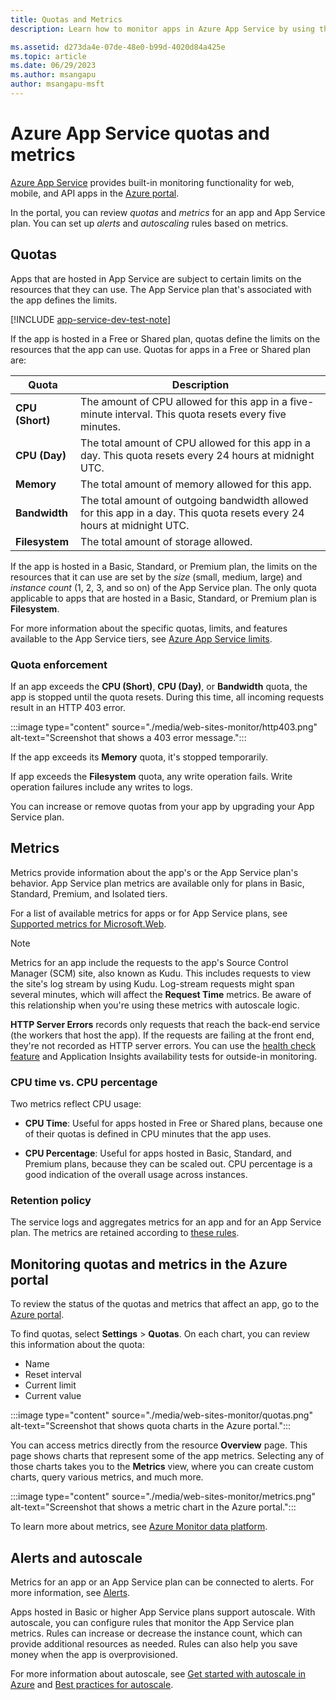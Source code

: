 ```yaml
---
title: Quotas and Metrics
description: Learn how to monitor apps in Azure App Service by using the Azure portal. Understand the quotas and metrics that are reported.

ms.assetid: d273da4e-07de-48e0-b99d-4020d84a425e
ms.topic: article
ms.date: 06/29/2023
ms.author: msangapu
author: msangapu-msft
---
```

# Azure App Service quotas and metrics

[Azure App Service](./overview.md) provides
built-in monitoring functionality for web, mobile, and API apps in the [Azure portal](https://portal.azure.com).

In the portal, you can review *quotas* and *metrics* for an app and App Service plan. You can set up *alerts* and *autoscaling* rules based on metrics.

## <a name = "understand-quotas"></a> Quotas

Apps that are hosted in App Service are subject to certain limits on the resources that they can use. The App Service plan that's associated with the app defines the limits.

[!INCLUDE [app-service-dev-test-note](../../includes/app-service-dev-test-note.md)]

If the app is hosted in a Free or Shared plan, quotas define the limits
on the resources that the app can use. Quotas for apps in a Free or Shared plan are:

| Quota | Description |
| --- | --- |
| **CPU (Short)** | The amount of CPU allowed for this app in a five-minute interval. This quota resets every five minutes. |
| **CPU (Day)** | The total amount of CPU allowed for this app in a day. This quota resets every 24 hours at midnight UTC. |
| **Memory** | The total amount of memory allowed for this app. |
| **Bandwidth** | The total amount of outgoing bandwidth allowed for this app in a day. This quota resets every 24 hours at midnight UTC. |
| **Filesystem** | The total amount of storage allowed. |

If the app is hosted in a Basic, Standard, or Premium plan, the limits on the resources that it can use are set by the *size* (small, medium, large) and *instance count* (1, 2, 3, and so on) of the App Service plan. The only quota applicable to apps that are hosted in a Basic, Standard, or Premium plan is **Filesystem**.

For more information about the specific quotas, limits, and features available to the App Service tiers, see [Azure App Service limits](../azure-resource-manager/management/azure-subscription-service-limits.md#azure-app-service-limits).

### Quota enforcement

If an app exceeds the **CPU (Short)**, **CPU (Day)**, or **Bandwidth** quota, the app is stopped until the quota resets. During this time, all incoming requests result in an HTTP 403 error.

:::image type="content" source="./media/web-sites-monitor/http403.png" alt-text="Screenshot that shows a 403 error message.":::

If the app exceeds its **Memory** quota, it's stopped temporarily.

If app exceeds the **Filesystem** quota, any write operation fails. Write operation failures include any writes to logs.

You can increase or remove quotas from your app by upgrading your App Service plan.

## <a name = "understand-metrics"></a> Metrics

Metrics provide information about the app's or the App Service plan's behavior. App Service plan metrics are available only for plans in Basic, Standard, Premium, and Isolated tiers.

For a list of available metrics for apps or for App Service plans, see [Supported metrics for Microsoft.Web](monitor-app-service-reference.md#supported-metrics-for-microsoftweb).

> [!NOTE]
> Metrics for an app include the requests to the app's Source Control Manager (SCM) site, also known as Kudu. This includes requests to view the site's log stream by using Kudu. Log-stream requests might span several minutes, which will affect the **Request Time** metrics. Be aware of this relationship when you're using these metrics with autoscale logic.
>
> **HTTP Server Errors** records only requests that reach the back-end service (the workers that host the app). If the requests are failing at the front end, they're not recorded as HTTP server errors. You can use the [health check feature](./monitor-instances-health-check.md) and Application Insights availability tests for outside-in monitoring.

### CPU time vs. CPU percentage

Two metrics reflect CPU usage:

- **CPU Time**: Useful for apps hosted in Free or Shared plans, because one of their quotas is defined in CPU minutes that the app uses.

- **CPU Percentage**: Useful for apps hosted in Basic, Standard, and Premium plans, because they can be scaled out. CPU percentage is a good indication of the overall usage across instances.

### <a name = "metrics-granularity-and-retention-policy"></a> Retention policy

The service logs and aggregates metrics for an app and for an App Service plan. The metrics are retained according to [these rules](/azure/azure-monitor/essentials/data-platform-metrics#retention-of-metrics).

## Monitoring quotas and metrics in the Azure portal

To review the status of the quotas and metrics that affect an app, go to the [Azure portal](https://portal.azure.com).

To find quotas, select **Settings** > **Quotas**. On each chart, you can review this information about the quota:

- Name
- Reset interval
- Current limit
- Current value

:::image type="content" source="./media/web-sites-monitor/quotas.png" alt-text="Screenshot that shows quota charts in the Azure portal.":::

You can access metrics directly from the resource **Overview** page. This page shows charts that represent some of the app metrics. Selecting any of those charts takes you to the **Metrics** view, where you can create custom charts, query various metrics, and much more.

:::image type="content" source="./media/web-sites-monitor/metrics.png" alt-text="Screenshot that shows a metric chart in the Azure portal.":::

To learn more about metrics, see [Azure Monitor data platform](/azure/azure-monitor/data-platform).

## Alerts and autoscale

Metrics for an app or an App Service plan can be connected to alerts. For more information, see [Alerts](monitor-app-service.md#alerts).

Apps hosted in Basic or higher App Service plans support autoscale. With autoscale, you can configure rules that monitor the App Service plan metrics. Rules can increase or decrease the instance count, which can provide additional resources as needed. Rules can also help you save money when the app is overprovisioned.

For more information about autoscale, see [Get started with autoscale in Azure](/azure/azure-monitor/autoscale/autoscale-get-started) and [Best practices for autoscale](/azure/azure-monitor/autoscale/autoscale-best-practices).
